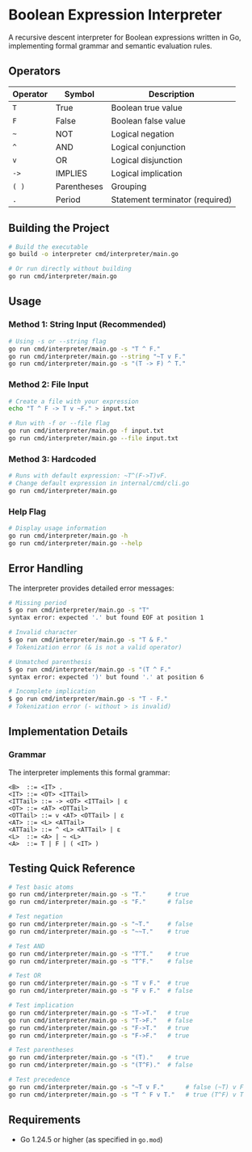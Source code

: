 # Boolean Expression Interpreter

A recursive descent interpreter for Boolean expressions written in Go, implementing formal grammar and semantic evaluation rules.

## Operators

| Operator | Symbol | Description |
|----------|--------|-------------|
| `T` | True | Boolean true value |
| `F` | False | Boolean false value |
| `~` | NOT | Logical negation |
| `^` | AND | Logical conjunction |
| `v` | OR | Logical disjunction |
| `->` | IMPLIES | Logical implication |
| `( )` | Parentheses | Grouping |
| `.` | Period | Statement terminator (required) |

## Building the Project

```bash
# Build the executable
go build -o interpreter cmd/interpreter/main.go

# Or run directly without building
go run cmd/interpreter/main.go
```

## Usage

### Method 1: String Input (Recommended)

```bash
# Using -s or --string flag
go run cmd/interpreter/main.go -s "T ^ F."
go run cmd/interpreter/main.go --string "~T v F."
go run cmd/interpreter/main.go -s "(T -> F) ^ T."
```

### Method 2: File Input

```bash
# Create a file with your expression
echo "T ^ F -> T v ~F." > input.txt

# Run with -f or --file flag
go run cmd/interpreter/main.go -f input.txt
go run cmd/interpreter/main.go --file input.txt
```

### Method 3: Hardcoded

```bash
# Runs with default expression: ~T^(F->T)vF.
# Change default expression in internal/cmd/cli.go
go run cmd/interpreter/main.go
```

### Help Flag

```bash
# Display usage information
go run cmd/interpreter/main.go -h
go run cmd/interpreter/main.go --help
```

## Error Handling

The interpreter provides detailed error messages:

```bash
# Missing period
$ go run cmd/interpreter/main.go -s "T"
syntax error: expected '.' but found EOF at position 1

# Invalid character
$ go run cmd/interpreter/main.go -s "T & F."
# Tokenization error (& is not a valid operator)

# Unmatched parenthesis
$ go run cmd/interpreter/main.go -s "(T ^ F."
syntax error: expected ')' but found '.' at position 6

# Incomplete implication
$ go run cmd/interpreter/main.go -s "T - F."
# Tokenization error (- without > is invalid)
```

## Implementation Details

### Grammar

The interpreter implements this formal grammar:

```
<B>  ::= <IT> .
<IT> ::= <OT> <ITTail>
<ITTail> ::= -> <OT> <ITTail> | ε
<OT> ::= <AT> <OTTail>
<OTTail> ::= v <AT> <OTTail> | ε
<AT> ::= <L> <ATTail>
<ATTail> ::= ^ <L> <ATTail> | ε
<L>  ::= <A> | ~ <L>
<A>  ::= T | F | ( <IT> )
```

## Testing Quick Reference

```bash
# Test basic atoms
go run cmd/interpreter/main.go -s "T."      # true
go run cmd/interpreter/main.go -s "F."      # false

# Test negation
go run cmd/interpreter/main.go -s "~T."     # false
go run cmd/interpreter/main.go -s "~~T."    # true

# Test AND
go run cmd/interpreter/main.go -s "T^T."    # true
go run cmd/interpreter/main.go -s "T^F."    # false

# Test OR
go run cmd/interpreter/main.go -s "T v F."  # true
go run cmd/interpreter/main.go -s "F v F."  # false

# Test implication
go run cmd/interpreter/main.go -s "T->T."   # true
go run cmd/interpreter/main.go -s "T->F."   # false
go run cmd/interpreter/main.go -s "F->T."   # true
go run cmd/interpreter/main.go -s "F->F."   # true

# Test parentheses
go run cmd/interpreter/main.go -s "(T)."    # true
go run cmd/interpreter/main.go -s "(T^F)."  # false

# Test precedence
go run cmd/interpreter/main.go -s "~T v F."      # false (~T) v F
go run cmd/interpreter/main.go -s "T ^ F v T."   # true (T^F) v T
```

## Requirements

- Go 1.24.5 or higher (as specified in `go.mod`)